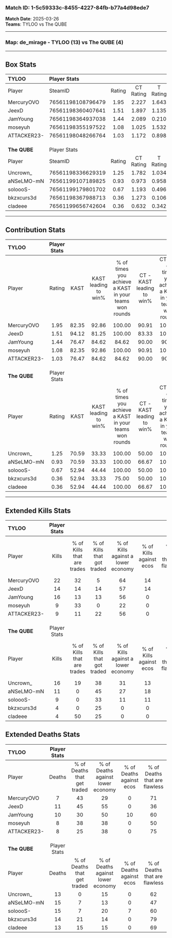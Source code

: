 ### Match ID: 1-5c59333c-8455-4227-84fb-b77a4d98ede7  
**Match Date**: 2025-03-26  
**Teams**: TYLOO vs The QUBE  

---  

### **Map**: de_mirage - TYLOO (13) vs The QUBE (4)  
---  

## Box Stats  

| **TYLOO**    | Player Stats      |        |           |          |       |       |       |         |        |      |     |
| :- | :- | :-: | :-: | :-: | :-: | :-: | :-: | :-: | :-: | :-: | :-: |
| Player       | SteamID           | Rating | CT Rating | T Rating | KAST  |  ADR  | Kills | Assists | Deaths | K/D  | HS% |
| MercuryOVO   | 76561198108796479 |  1.95  |   2.227   |  1.643   | 82.35 | 119.0 |  22   |    2    |   7    | 3.14 | 59  |
| JeexD        | 76561198360407641 |  1.51  |   1.897   |  1.135   | 94.12 | 104.8 |  14   |   10    |   11   | 1.27 | 28  |
| JamYoung     | 76561198364937038 |  1.44  |   2.089   |  0.210   | 76.47 | 91.5  |  16   |    5    |   10   | 1.60 | 81  |
| moseyuh      | 76561198355197522 |  1.08  |   1.025   |  1.532   | 82.35 | 55.7  |   9   |    5    |   8    | 1.13 | 44  |
| ATTACKER23-  | 76561198048266764 |  1.03  |   1.172   |  0.898   | 76.47 | 57.8  |   9   |    3    |   8    | 1.13 | 66  |
|              |                   |        |           |          |       |       |       |         |        |      |     |
|              |                   |        |           |          |       |       |       |         |        |      |     |
|              |                   |        |           |          |       |       |       |         |        |      |     |
| **The QUBE** | Player Stats      |        |           |          |       |       |       |         |        |      |     |
| Player       | SteamID           | Rating | CT Rating | T Rating | KAST  |  ADR  | Kills | Assists | Deaths | K/D  | HS% |
| Uncrown_     | 76561198336629319 |  1.25  |   1.782   |  1.034   | 70.59 | 81.9  |  16   |    1    |   13   | 1.23 | 56  |
| aNSeLMO-mN   | 76561199107189825 |  0.93  |   0.973   |  0.958   | 70.59 | 77.5  |  11   |    2    |   15   | 0.73 | 45  |
| soloooS-     | 76561199179801702 |  0.67  |   1.193   |  0.496   | 52.94 | 68.6  |   9   |    2    |   15   | 0.60 | 44  |
| bkzxcurs3d   | 76561198367988713 |  0.36  |   1.273   |  0.106   | 52.94 | 39.1  |   4   |    3    |   14   | 0.29 | 75  |
| cladeee      | 76561199656742604 |  0.36  |   0.632   |  0.342   | 52.94 | 34.0  |   4   |    2    |   13   | 0.31 | 75  |
---  

## Contribution Stats  

| **TYLOO**    | Player Stats |       |                      |                                                        |                           |                                                             |                          |                                                            |
| :- | :-: | :-: | :-: | :-: | :-: | :-: | :-: | :-: |
| Player       |    Rating    | KAST  | KAST leading to win% | % of times you achieve a KAST in your teams won rounds | CT - KAST leading to win% | CT - % of times you achieve a KAST in your teams won rounds | T - KAST leading to win% | T - % of times you achieve a KAST in your teams won rounds |
| MercuryOVO   |     1.95     | 82.35 |        92.86         |                         100.00                         |           90.91           |                           100.00                            |          100.00          |                           100.00                           |
| JeexD        |     1.51     | 94.12 |        81.25         |                         100.00                         |           83.33           |                           100.00                            |          75.00           |                           100.00                           |
| JamYoung     |     1.44     | 76.47 |        84.62         |                         84.62                          |           90.00           |                            90.00                            |          66.67           |                           66.67                            |
| moseyuh      |     1.08     | 82.35 |        92.86         |                         100.00                         |           90.91           |                           100.00                            |          100.00          |                           100.00                           |
| ATTACKER23-  |     1.03     | 76.47 |        84.62         |                         84.62                          |           90.00           |                            90.00                            |          66.67           |                           66.67                            |
|              |              |       |                      |                                                        |                           |                                                             |                          |                                                            |
|              |              |       |                      |                                                        |                           |                                                             |                          |                                                            |
|              |              |       |                      |                                                        |                           |                                                             |                          |                                                            |
| **The QUBE** | Player Stats |       |                      |                                                        |                           |                                                             |                          |                                                            |
| Player       |    Rating    | KAST  | KAST leading to win% | % of times you achieve a KAST in your teams won rounds | CT - KAST leading to win% | CT - % of times you achieve a KAST in your teams won rounds | T - KAST leading to win% | T - % of times you achieve a KAST in your teams won rounds |
| Uncrown_     |     1.25     | 70.59 |        33.33         |                         100.00                         |           50.00           |                           100.00                            |          25.00           |                           100.00                           |
| aNSeLMO-mN   |     0.93     | 70.59 |        33.33         |                         100.00                         |           66.67           |                           100.00                            |          22.22           |                           100.00                           |
| soloooS-     |     0.67     | 52.94 |        44.44         |                         100.00                         |           50.00           |                           100.00                            |          40.00           |                           100.00                           |
| bkzxcurs3d   |     0.36     | 52.94 |        33.33         |                         75.00                          |           50.00           |                           100.00                            |          20.00           |                           50.00                            |
| cladeee      |     0.36     | 52.94 |        44.44         |                         100.00                         |           66.67           |                           100.00                            |          33.33           |                           100.00                           |
---  

## Extended Kills Stats  

| **TYLOO**    | Player Stats |                            |                            |                                    |                         |                              |                                 |                                       |                    |           |
| :- | :-: | :-: | :-: | :-: | :-: | :-: | :-: | :-: | :-: | :-: |
| Player       |    Kills     | % of Kills that are trades | % of Kills that got traded | % of Kills against a lower economy | % of Kills against ecos | % of Kills that are flawless | % of Kills that are close duels | % of Kills that are assisted by flash | Pistol Round Kills | AWP Kills |
| MercuryOVO   |      22      |             32             |             5              |                 64                 |           14            |              55              |                9                |                   9                   |         0          |     0     |
| JeexD        |      14      |             14             |             14             |                 57                 |           14            |              71              |                0                |                   7                   |         8          |     2     |
| JamYoung     |      16      |             13             |             13             |                 56                 |            0            |              69              |               13                |                   0                   |         0          |     1     |
| moseyuh      |      9       |             33             |             0              |                 22                 |            0            |              67              |                0                |                   0                   |         0          |     2     |
| ATTACKER23-  |      9       |             11             |             22             |                 56                 |            0            |              56              |               22                |                  11                   |         0          |     1     |
|              |              |                            |                            |                                    |                         |                              |                                 |                                       |                    |           |
|              |              |                            |                            |                                    |                         |                              |                                 |                                       |                    |           |
|              |              |                            |                            |                                    |                         |                              |                                 |                                       |                    |           |
| **The QUBE** | Player Stats |                            |                            |                                    |                         |                              |                                 |                                       |                    |           |
| Player       |    Kills     | % of Kills that are trades | % of Kills that got traded | % of Kills against a lower economy | % of Kills against ecos | % of Kills that are flawless | % of Kills that are close duels | % of Kills that are assisted by flash | Pistol Round Kills | AWP Kills |
| Uncrown_     |      16      |             19             |             38             |                 31                 |           13            |              69              |                6                |                   6                   |         0          |     3     |
| aNSeLMO-mN   |      11      |             0              |             45             |                 27                 |           18            |              55              |                9                |                   0                   |         0          |     1     |
| soloooS-     |      9       |             0              |             33             |                 11                 |           11            |              33              |               22                |                   0                   |         0          |     0     |
| bkzxcurs3d   |      4       |             0              |             25             |                 0                  |            0            |              50              |               25                |                   0                   |         0          |     2     |
| cladeee      |      4       |             50             |             25             |                 0                  |            0            |              75              |                0                |                   0                   |         0          |     2     |
## Extended Deaths Stats  

| **TYLOO**    | Player Stats |                             |                                   |                          |                               |                            |                           |               |
| :- | :-: | :-: | :-: | :-: | :-: | :-: | :-: | :-: |
| Player       |    Deaths    | % of Deaths that get traded | % of Deaths against lower economy | % of Deaths against ecos | % of Deaths that are flawless | % of Deaths that are close | % of Deaths while blinded | Deaths to AWP |
| MercuryOVO   |      7       |             43              |                29                 |            0             |              71               |             14             |             0             |       0       |
| JeexD        |      11      |             45              |                55                 |            0             |              36               |             9              |             0             |       0       |
| JamYoung     |      10      |             30              |                50                 |            10            |              60               |             10             |             0             |       0       |
| moseyuh      |      8       |             38              |                38                 |            0             |              50               |             13             |            13             |       0       |
| ATTACKER23-  |      8       |             25              |                38                 |            0             |              75               |             13             |             0             |       0       |
|              |              |                             |                                   |                          |                               |                            |                           |               |
|              |              |                             |                                   |                          |                               |                            |                           |               |
|              |              |                             |                                   |                          |                               |                            |                           |               |
| **The QUBE** | Player Stats |                             |                                   |                          |                               |                            |                           |               |
| Player       |    Deaths    | % of Deaths that get traded | % of Deaths against lower economy | % of Deaths against ecos | % of Deaths that are flawless | % of Deaths that are close | % of Deaths while blinded | Deaths to AWP |
| Uncrown_     |      13      |              0              |                15                 |            0             |              62               |             0              |             0             |       1       |
| aNSeLMO-mN   |      15      |              7              |                13                 |            0             |              47               |             7              |             7             |       2       |
| soloooS-     |      15      |              7              |                20                 |            7             |              60               |             13             |             0             |       2       |
| bkzxcurs3d   |      14      |             21              |                14                 |            0             |              79               |             7              |             7             |       2       |
| cladeee      |      13      |             15              |                15                 |            0             |              69               |             15             |            15             |       1       |
